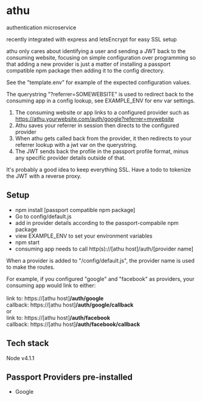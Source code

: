 # athu
authentication microservice

recently integrated with express and letsEncrypt for easy SSL setup

athu only cares about identifying a user and sending a JWT back to the consuming website, focusing on simple configuration over programming so that adding a new provider is just a matter of
installing a passport compatible npm package then adding it to the config directory.

See the "template.env" for example of the expected configuration values.

The querystring "?referrer=SOMEWEBSITE" is used to redirect back to the consuming app in a config lookup, see EXAMPLE_ENV for env var settings.

1. The consuming website or app links to a configured provider such as https://athu.yourwebsite.com/auth/google?referrer=mywebsite
2. Athu saves your referrer in session then directs to the configured provider
3. When athu gets called back from the provider, it then redirects to your referrer lookup with a jwt var on the querystring.
4. The JWT sends back the profile in the passport profile format, minus any specific provider details outside of that.

It's probably a good idea to keep everything SSL.
Have a todo to tokenize the JWT with a reverse proxy.

## Setup

- npm install [passport compatible npm package]
- Go to config/default.js
- add in provider details according to the passport-compabile npm package
- view EXAMPLE_ENV to set your environment variables
- npm start
- consuming app needs to call http(s)://[athu host]/auth/[provider name]

When a provider is added to "/config/default.js", the provider name is used to make the routes.

For example, if you configured "google" and "facebook" as providers, your consuming app would link to either:<br><br>
link to: https://[athu host]**/auth/google**<br>
callback: https://[athu host]**/auth/google/callback**<br>
or<br>
link to: https://[athu host]**/auth/facebook**<br>
callback: https://[athu host]**/auth/facebook/callback**

##

## Tech stack
Node v4.1.1

## Passport Providers pre-installed

* Google
